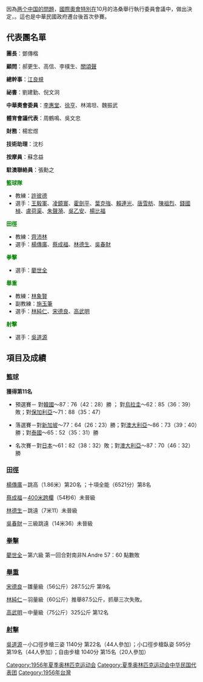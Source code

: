 因為[两个中国的問題](../Page/两个中国.md "wikilink")，[國際奧會特別在](https://zh.wikipedia.org/wiki/國際奧會 "wikilink")10月的洛桑舉行執行委員會議中，做出決定，。這也是中華民國政府遷台後首次參賽。

## 代表團名單

**團長**：鄧傳楷

**顧問**：郝更生、高信、李樸生、[關頌聲](../Page/關頌聲.md "wikilink")

**總幹事**：[江良規](https://zh.wikipedia.org/wiki/江良規 "wikilink")

**祕書**：劉建勤、倪文泂

**中華奧會委員**：[李惠堂](../Page/李惠堂.md "wikilink")、[徐亨](../Page/徐亨.md "wikilink")、林鴻坦、魏振武

**體育會議代表**：周鶴鳴、吳文忠

**財務**：楊宏煜

**技術助理**：沈杉

**按摩員**：蘇念益

**駐澳聯絡員**：張勳之

<span style="color: Green;">**籃球隊**</span>

  - 教練：[許彼德](https://zh.wikipedia.org/wiki/許彼德 "wikilink")
  - 選手：[王毅軍](../Page/王毅軍.md "wikilink")、[凌鏡寰](../Page/凌鏡寰.md "wikilink")、[霍劍平](../Page/霍劍平.md "wikilink")、[葉克強](../Page/葉克強.md "wikilink")、[賴連光](../Page/賴連光.md "wikilink")、[唐雪舫](../Page/唐雪舫.md "wikilink")、[陳祖烈](../Page/陳祖烈.md "wikilink")、[錢國楨](../Page/錢國楨.md "wikilink")、[盧荷渠](../Page/盧荷渠.md "wikilink")、[朱聲漪](../Page/朱聲漪.md "wikilink")、[吳乙安](../Page/吳乙安.md "wikilink")、[楊比福](../Page/楊比福.md "wikilink")

<span style="color: Green;">**田徑**</span>

  - 教練：[齊沛林](../Page/齊沛林.md "wikilink")
  - 選手：[楊傳廣](../Page/楊傳廣.md "wikilink")、[蔡成福](../Page/蔡成福.md "wikilink")、[林德生](../Page/林德生.md "wikilink")、[吳春財](../Page/吳春財.md "wikilink")

<span style="color: Green;">**拳擊**</span>

  - 選手：[藺世全](https://zh.wikipedia.org/wiki/藺世全 "wikilink")

<span style="color: Green;">**舉重**</span>

  - 教練：[林象賢](https://zh.wikipedia.org/wiki/林象賢 "wikilink")
  - 副教練：[施玉筆](https://zh.wikipedia.org/wiki/施玉筆 "wikilink")
  - 選手：[林純仁](https://zh.wikipedia.org/wiki/林純仁 "wikilink")、[宋德良](https://zh.wikipedia.org/wiki/宋德良 "wikilink")、[高武明](https://zh.wikipedia.org/wiki/高武明 "wikilink")

<span style="color: Green;">**射擊**</span>

  - 選手：[吳道源](../Page/吳道源.md "wikilink")

## 項目及成績

### [籃球](https://zh.wikipedia.org/wiki/1956年夏季奧林匹克運動會籃球比賽 "wikilink")

**獲得第11名**

  - 預選賽－
    對[韓國](https://zh.wikipedia.org/wiki/韓國 "wikilink")～87：76（42：28）勝
    ；
    對[烏拉圭](https://zh.wikipedia.org/wiki/烏拉圭 "wikilink")～62：85（36：39）敗；對[保加利亞](https://zh.wikipedia.org/wiki/保加利亞 "wikilink")～71：88（35：47）

<!-- end list -->

  - 落選賽－對[新加坡](../Page/新加坡.md "wikilink")～77：64（26：23）勝；對[澳大利亞](https://zh.wikipedia.org/wiki/澳大利亞 "wikilink")～86：73（39：40）勝；對[泰國](https://zh.wikipedia.org/wiki/泰國 "wikilink")～65：52（35：31）勝

<!-- end list -->

  - 名次賽－對[日本](../Page/日本.md "wikilink")～61：82（38：32）敗；對[澳大利亞](https://zh.wikipedia.org/wiki/澳大利亞 "wikilink")～87：70（46：32）勝

### [田徑](https://zh.wikipedia.org/wiki/1956年夏季奧林匹克運動會田徑比賽 "wikilink")

[楊傳廣](../Page/楊傳廣.md "wikilink")－跳高（1.86米）第20名 ；十項全能（6521分）第8名

[蔡成福](../Page/蔡成福.md "wikilink")－[400米跨欄](../Page/400米跨欄.md "wikilink")（54秒6）未晉級

[林德生](../Page/林德生.md "wikilink")－跳遠（7米11）未晉級

[吳春財](../Page/吳春財.md "wikilink")－三級跳遠（14米36）未晉級

### [拳擊](https://zh.wikipedia.org/wiki/1956年夏季奧林匹克運動會拳擊比賽 "wikilink")

[藺世全](https://zh.wikipedia.org/wiki/藺世全 "wikilink")－第六級 第一回合對南非N.Andre
57：60 點數敗

### [舉重](https://zh.wikipedia.org/wiki/1956年夏季奧林匹克運動會舉重比賽 "wikilink")

[宋德良](https://zh.wikipedia.org/wiki/宋德良 "wikilink")－雛量級（56公斤）287.5公斤 第9名

[林純仁](https://zh.wikipedia.org/wiki/林純仁 "wikilink")－羽量級（60公斤）推舉87.5公斤，抓舉三次失敗。

[高武明](https://zh.wikipedia.org/wiki/高武明 "wikilink")－中量級（75公斤）325公斤 第12名

### [射擊](https://zh.wikipedia.org/wiki/1956年夏季奧林匹克運動會射擊比賽 "wikilink")

[吳道源](../Page/吳道源.md "wikilink")－小口徑步槍三姿 1140分 第22名（44人參加）；小口徑步槍臥姿 595分
第19名（44人參加）；自由步槍 1040分 第15名（20人參加）

[Category:1956年夏季奥林匹克运动会](https://zh.wikipedia.org/wiki/Category:1956年夏季奥林匹克运动会 "wikilink")
[Category:夏季奥林匹克运动会中华民国代表团](https://zh.wikipedia.org/wiki/Category:夏季奥林匹克运动会中华民国代表团 "wikilink")
[Category:1956年台灣](https://zh.wikipedia.org/wiki/Category:1956年台灣 "wikilink")